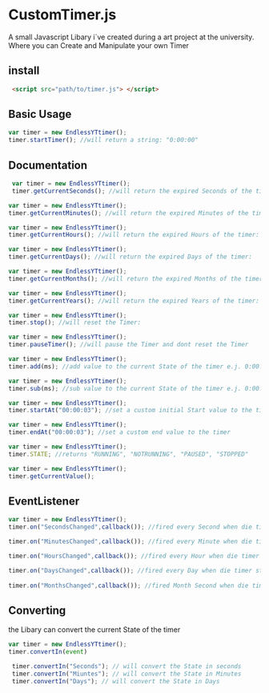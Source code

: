 # CustomTimer.js
A small Javascript Libary i´ve created during a art project at the university. Where you can Create and Manipulate your own Timer 

## install

```html
 <script src="path/to/timer.js"> </script>
 ```
  ## Basic Usage 
  ```javascript
  var timer = new EndlessYTtimer();
  timer.startTimer(); //will return a string: "0:00:00"
  ```
  
 ## Documentation
 
 ```javascript
  var timer = new EndlessYTtimer();
  timer.getCurrentSeconds(); //will return the expired Seconds of the timer:
  ```
  ```javascript
  var timer = new EndlessYTtimer();
  timer.getCurrentMinutes(); //will return the expired Minutes of the timer:
  ```
  ```javascript
  var timer = new EndlessYTtimer();
  timer.getCurrentHours(); //will return the expired Hours of the timer:
  ```
   ```javascript
  var timer = new EndlessYTtimer();
  timer.getCurrentDays(); //will return the expired Days of the timer:
  ```
  ```javascript
  var timer = new EndlessYTtimer();
  timer.getCurrentMonths(); //will return the expired Months of the timer:
  ```
   ```javascript
  var timer = new EndlessYTtimer();
  timer.getCurrentYears(); //will return the expired Years of the timer:
  ```
   ```javascript
  var timer = new EndlessYTtimer();
  timer.stop(); //will reset the Timer:
  ```
  ```javascript
  var timer = new EndlessYTtimer();
  timer.pauseTimer(); //will pause the Timer and dont reset the Timer
  ``` 
  ```javascript
  var timer = new EndlessYTtimer();
  timer.add(ms); //add value to the current State of the timer e.j. 0:00:05 + 5000 = 0:00:10 (value in milliseconds)
  ```
  ```javascript
  var timer = new EndlessYTtimer();
  timer.sub(ms); //sub value to the current State of the timer e.j. 0:00:05 - 5000 = 0:00:00 (value in milliseconds)
  ```
  ```javascript
  var timer = new EndlessYTtimer();
  timer.startAt("00:00:03"); //set a custom initial Start value to the timer
  ```
  ```javascript
  var timer = new EndlessYTtimer();
  timer.endAt("00:00:03"); //set a custom end value to the timer
  ```
  ```javascript
  var timer = new EndlessYTtimer();
  timer.STATE; //returns "RUNNING", "NOTRUNNING", "PAUSED", "STOPPED"
  ```
  
  ```javascript
  var timer = new EndlessYTtimer();
  timer.getCurrentValue(); 
  ```

  ## EventListener
  ```javascript
  var timer = new EndlessYTtimer();
  timer.on("SecondsChanged",callback()); //fired every Second when die timer state is running
  
  timer.on("MinutesChanged",callback()); //fired every Minute when die timer state is running
  
  timer.on("HoursChanged",callback()); //fired every Hour when die timer state is running
  
  timer.on("DaysChanged",callback()); //fired every Day when die timer state is running
   
  timer.on("MonthsChanged",callback()); //fired Month Second when die timer state is running
  ```
   ## Converting 
   the Libary can convert the current State of the timer 
   ```javascript
   var timer = new EndlessYTtimer();
   timer.convertIn(event)
   
    timer.convertIn("Seconds"); // will convert the State in seconds 
    timer.convertIn("Miuntes"); // will convert the State in Minutes 
    timer.convertIn("Days"); // will convert the State in Days 
   ```
   
   
  
  
  
